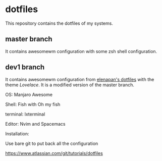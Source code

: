 # dotfiles



This repository contains the dotfiles of my systems.



## master branch

It contains awesomewm configuration with some zsh shell configuration.



## dev1 branch

It contains awesomewm configuration from [elenapan's dotfiles](https://github.com/elenapan/dotfiles) with the theme *Lovelace*. It is a modified version of the master branch.

OS: Manjaro Awesome

Shell: Fish with Oh my fish

terminal: lxterminal

Editor: Nvim and Spacemacs


Installation:

Use bare git to put back all the configuration

https://www.atlassian.com/git/tutorials/dotfiles

